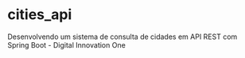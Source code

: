 # cities_api
Desenvolvendo um sistema de consulta de cidades em API REST com Spring Boot - Digital Innovation One
